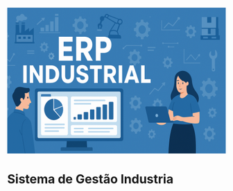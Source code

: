 ![banner](https://github.com/urgho/Sistema_gestao_industria/blob/main/img/erp.png)
# Sistema de Gestão Industria
